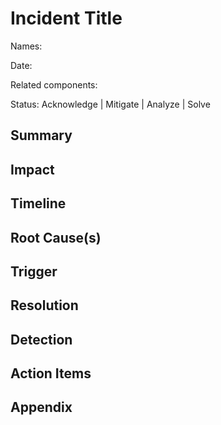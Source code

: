 # Incident Title

Names:

Date:

Related components:

Status: Acknowledge | Mitigate | Analyze | Solve

## Summary

## Impact

## Timeline

## Root Cause(s)

## Trigger

## Resolution

## Detection

## Action Items

## Appendix

